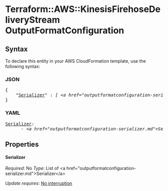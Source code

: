 # Terraform::AWS::KinesisFirehoseDeliveryStream OutputFormatConfiguration

## Syntax

To declare this entity in your AWS CloudFormation template, use the following syntax:

### JSON

<pre>
{
    "<a href="#serializer" title="Serializer">Serializer</a>" : <i>[ &lt;a href=&#34;outputformatconfiguration-serializer.md&#34;&gt;Serializer&lt;/a&gt;, ... ]</i>
}
</pre>

### YAML

<pre>
<a href="#serializer" title="Serializer">Serializer</a>: <i>
      - &lt;a href=&#34;outputformatconfiguration-serializer.md&#34;&gt;Serializer&lt;/a&gt;</i>
</pre>

## Properties

#### Serializer

_Required_: No
_Type_: List of &lt;a href=&#34;outputformatconfiguration-serializer.md&#34;&gt;Serializer&lt;/a&gt;

_Update requires_: [No interruption](https://docs.aws.amazon.com/AWSCloudFormation/latest/UserGuide/using-cfn-updating-stacks-update-behaviors.html#update-no-interrupt)

